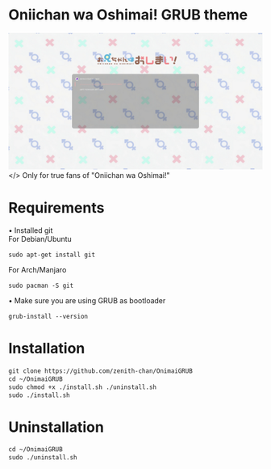 # Oniichan wa Oshimai! GRUB theme
<img src="./Onimai/preview/preview.png" > </>
Only for true fans of "Oniichan wa Oshimai!"
# Requirements
• Installed git <br /> 
 For Debian/Ubuntu
```
sudo apt-get install git
```
 For Arch/Manjaro
```
sudo pacman -S git
```
• Make sure you are using GRUB as bootloader
```
grub-install --version
```
# Installation
```
git clone https://github.com/zenith-chan/OnimaiGRUB
cd ~/OnimaiGRUB
sudo chmod +x ./install.sh ./uninstall.sh
sudo ./install.sh
```
# Uninstallation
```
cd ~/OnimaiGRUB
sudo ./uninstall.sh
```
